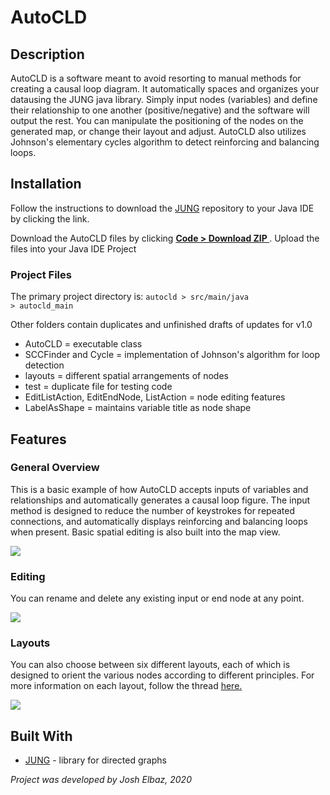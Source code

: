 <html>
  <head>
      <meta name="google-site-verification" content="3-lBLAUi01nCh2234bhGABB3uK4-lZeVGHTTxZfSlYE" />
  </head>


# AutoCLD

## Description

AutoCLD is a software meant to avoid resorting to manual methods for creating a causal loop diagram. It automatically spaces and organizes your datausing the JUNG java library. Simply input nodes (variables) and define their relationship to one another (positive/negative) and the software will output the rest. You can manipulate the positioning of the nodes on the generated map, or change their layout and adjust. AutoCLD also utilizes Johnson's elementary cycles algorithm to detect reinforcing and balancing loops. 

## Installation 

Follow the instructions to download the <a href="https://github.com/jrtom/jung">JUNG</a> repository to your Java IDE by clicking the link. 

Download the AutoCLD files by clicking <b><u> Code > Download ZIP </u></b>. Upload the files into your Java IDE Project

### Project Files

The primary project directory is: <code>autocld > src/main/java > autocld_main </code>

Other folders contain duplicates and unfinished drafts of updates for v1.0
<ul>
<li>AutoCLD = executable class </li>
<li>SCCFinder and Cycle = implementation of Johnson's algorithm for loop detection </li>
<li>layouts = different spatial arrangements of nodes </li>
<li>test = duplicate file for testing code </li>
<li>EditListAction, EditEndNode, ListAction = node editing features </li>
<li>LabelAsShape = maintains variable title as node shape </li>
</ul>



## Features

### General Overview

This is a basic example of how AutoCLD accepts inputs of variables and relationships and automatically generates a causal loop figure. The input method is designed to reduce the number of keystrokes for repeated connections, and automatically displays reinforcing and balancing loops when present. Basic spatial editing is also built into the map view.

![](General_overview.gif)

### Editing

You can rename and delete any existing input or end node at any point.

![](Editing.gif)

### Layouts

You can also choose between six different layouts, each of which is designed to orient the various nodes according to different principles. For more information on each layout, follow the thread <a href="http://jung.sourceforge.net/doc/api/edu/uci/ics/jung/algorithms/layout/AbstractLayout.html">here.</a>

![](Layouts.gif)


## Built With

<ul><li><a href="http://jung.sourceforge.net">JUNG</a> - library for directed graphs </li></ul>

<i>Project was developed by Josh Elbaz, 2020</i>
